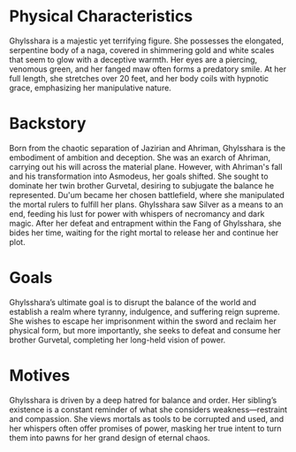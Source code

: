 # Physical Characteristics
Ghylsshara is a majestic yet terrifying figure. She possesses the elongated, serpentine body of a naga, covered in shimmering gold and white scales that seem to glow with a deceptive warmth. Her eyes are a piercing, venomous green, and her fanged maw often forms a predatory smile. At her full length, she stretches over 20 feet, and her body coils with hypnotic grace, emphasizing her manipulative nature.

# Backstory
Born from the chaotic separation of Jazirian and Ahriman, Ghylsshara is the embodiment of ambition and deception. She was an exarch of Ahriman, carrying out his will across the material plane. However, with Ahriman's fall and his transformation into Asmodeus, her goals shifted. She sought to dominate her twin brother Gurvetal, desiring to subjugate the balance he represented. Du'um became her chosen battlefield, where she manipulated the mortal rulers to fulfill her plans. Ghylsshara saw Silver as a means to an end, feeding his lust for power with whispers of necromancy and dark magic. After her defeat and entrapment within the Fang of Ghylsshara, she bides her time, waiting for the right mortal to release her and continue her plot.

# Goals
Ghylsshara’s ultimate goal is to disrupt the balance of the world and establish a realm where tyranny, indulgence, and suffering reign supreme. She wishes to escape her imprisonment within the sword and reclaim her physical form, but more importantly, she seeks to defeat and consume her brother Gurvetal, completing her long-held vision of power.

# Motives
Ghylsshara is driven by a deep hatred for balance and order. Her sibling’s existence is a constant reminder of what she considers weakness—restraint and compassion. She views mortals as tools to be corrupted and used, and her whispers often offer promises of power, masking her true intent to turn them into pawns for her grand design of eternal chaos.